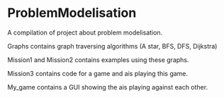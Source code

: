 # ProblemModelisation

A compilation of project about problem modelisation.

Graphs contains graph traversing algorithms (A star, BFS, DFS, Dijkstra)

Mission1 and Mission2 contains examples using these graphs.

Mission3 contains code for a game and ais playing this game.

My_game contains a GUI showing the ais playing against each other.
